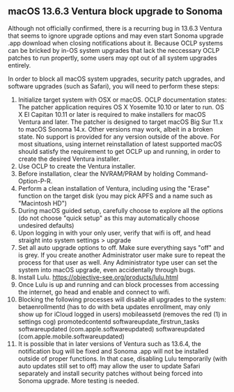 ## macOS 13.6.3 Ventura block upgrade to Sonoma
Although not officially confirmed, there is a recurring bug in 13.6.3 Ventura that seems to ignore upgrade options and may even start Sonoma upgrade .app download when closing notifications about it. Because OCLP systems can be bricked by in-OS system upgrades that lack the neccessary OCLP patches to run propertly, some users may opt out of all system upgrades entirely.

In order to block all macOS system upgrades, security patch upgrades, and software upgrades (such as Safari), you will need to perform these steps:
1. Initialize target system with OSX or macOS. OCLP documentation states:
The patcher application requires OS X Yosemite 10.10 or later to run.
OS X El Capitan 10.11 or later is required to make installers for macOS Ventura and later.
The patcher is designed to target macOS Big Sur 11.x to macOS Sonoma 14.x.
Other versions may work, albeit in a broken state. No support is provided for any version outside of the above.
For most situations, using internet reinstallation of latest supported macOS should satisfy the requirement to get OCLP up and running, in order to create the desired Ventura installer.
2. Use OCLP to create the Ventura installer.
3. Before installation, clear the NVRAM/PRAM by holding Command-Option-P-R.
4. Perform a clean installation of Ventura, including using the "Erase" function on the target disk (you may pick APFS and a name such as "Macintosh HD")
5. During macOS guided setup, carefully choose to explore all the options (do not choose "quick setup" as this may automatically choose undesired defaults)
6. Upon logging in with your only user, verify that wifi is off, and head straight into system settings > upgrade
7. Set all auto upgrade options to off. Make sure everything says "off" and is grey.
If you create another Administrator user make sure to repeat the process for that user as well. Any Administrator type user can set the system into macOS upgrade, even accidentally through bugs.
9. Install Lulu. https://objective-see.org/products/lulu.html
10. Once Lulu is up and running and can block processes from accessing the internet, go head and enable and connect to wifi.
11. Blocking the following processes will disable all upgrades to the system:
betaenrollmentd (has to do with beta updates enrollment, may only show up for iCloud logged in users)
mobileassetd (removes the red (1) in settings cog)
promotedcontentd
softwareupdate_firstrun_tasks
softwareupdated (com.apple.softwareupdated)
softwareupdated (com.apple.mobile.softwareupdated)
12. It is possible that in later versions of Ventura such as 13.6.4, the notification bug will be fixed and Sonoma .app will not be installed outside of proper functions. In that case, disabling Lulu temporarily (with auto updates still set to off) may allow the user to update Safari separately and install security patches without being forced into Sonoma upgrade. More testing is needed.
